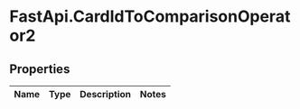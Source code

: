 # FastApi.CardIdToComparisonOperator2

## Properties
Name | Type | Description | Notes
------------ | ------------- | ------------- | -------------
